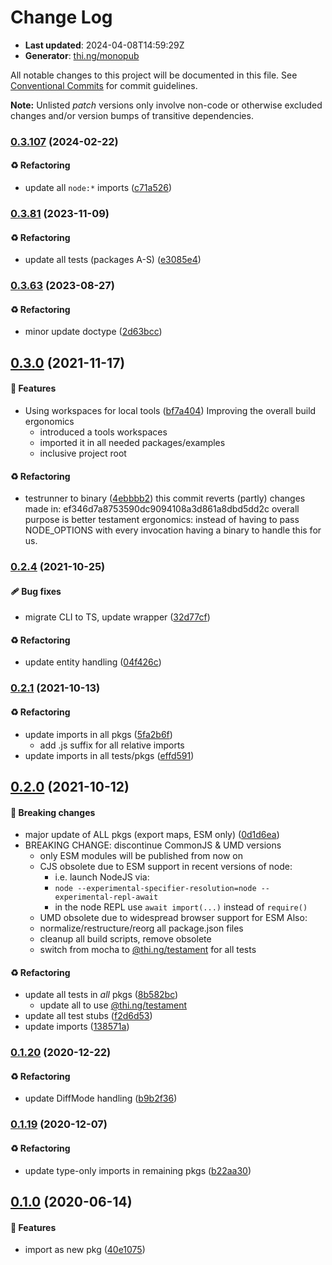 # Change Log

- **Last updated**: 2024-04-08T14:59:29Z
- **Generator**: [thi.ng/monopub](https://thi.ng/monopub)

All notable changes to this project will be documented in this file.
See [Conventional Commits](https://conventionalcommits.org/) for commit guidelines.

**Note:** Unlisted _patch_ versions only involve non-code or otherwise excluded changes
and/or version bumps of transitive dependencies.

### [0.3.107](https://github.com/thi-ng/umbrella/tree/@thi.ng/hdiff@0.3.107) (2024-02-22)

#### ♻️ Refactoring

- update all `node:*` imports ([c71a526](https://github.com/thi-ng/umbrella/commit/c71a526))

### [0.3.81](https://github.com/thi-ng/umbrella/tree/@thi.ng/hdiff@0.3.81) (2023-11-09)

#### ♻️ Refactoring

- update all tests (packages A-S) ([e3085e4](https://github.com/thi-ng/umbrella/commit/e3085e4))

### [0.3.63](https://github.com/thi-ng/umbrella/tree/@thi.ng/hdiff@0.3.63) (2023-08-27)

#### ♻️ Refactoring

- minor update doctype ([2d63bcc](https://github.com/thi-ng/umbrella/commit/2d63bcc))

## [0.3.0](https://github.com/thi-ng/umbrella/tree/@thi.ng/hdiff@0.3.0) (2021-11-17)

#### 🚀 Features

- Using workspaces for local tools ([bf7a404](https://github.com/thi-ng/umbrella/commit/bf7a404))
  Improving the overall build ergonomics
  - introduced a tools workspaces
  - imported it in all needed packages/examples
  - inclusive project root

#### ♻️ Refactoring

- testrunner to binary ([4ebbbb2](https://github.com/thi-ng/umbrella/commit/4ebbbb2))
  this commit reverts (partly) changes made in:
  ef346d7a8753590dc9094108a3d861a8dbd5dd2c
  overall purpose is better testament ergonomics:
  instead of having to pass NODE_OPTIONS with every invocation
  having a binary to handle this for us.

### [0.2.4](https://github.com/thi-ng/umbrella/tree/@thi.ng/hdiff@0.2.4) (2021-10-25)

#### 🩹 Bug fixes

- migrate CLI to TS, update wrapper ([32d77cf](https://github.com/thi-ng/umbrella/commit/32d77cf))

#### ♻️ Refactoring

- update entity handling ([04f426c](https://github.com/thi-ng/umbrella/commit/04f426c))

### [0.2.1](https://github.com/thi-ng/umbrella/tree/@thi.ng/hdiff@0.2.1) (2021-10-13)

#### ♻️ Refactoring

- update imports in all pkgs ([5fa2b6f](https://github.com/thi-ng/umbrella/commit/5fa2b6f))
  - add .js suffix for all relative imports
- update imports in all tests/pkgs ([effd591](https://github.com/thi-ng/umbrella/commit/effd591))

## [0.2.0](https://github.com/thi-ng/umbrella/tree/@thi.ng/hdiff@0.2.0) (2021-10-12)

#### 🛑 Breaking changes

- major update of ALL pkgs (export maps, ESM only) ([0d1d6ea](https://github.com/thi-ng/umbrella/commit/0d1d6ea))
- BREAKING CHANGE: discontinue CommonJS & UMD versions
  - only ESM modules will be published from now on
  - CJS obsolete due to ESM support in recent versions of node:
    - i.e. launch NodeJS via:
    - `node --experimental-specifier-resolution=node --experimental-repl-await`
    - in the node REPL use `await import(...)` instead of `require()`
  - UMD obsolete due to widespread browser support for ESM
  Also:
  - normalize/restructure/reorg all package.json files
  - cleanup all build scripts, remove obsolete
  - switch from mocha to [@thi.ng/testament](https://github.com/thi-ng/umbrella/tree/main/packages/testament) for all tests

#### ♻️ Refactoring

- update all tests in _all_ pkgs ([8b582bc](https://github.com/thi-ng/umbrella/commit/8b582bc))
  - update all to use [@thi.ng/testament](https://github.com/thi-ng/umbrella/tree/main/packages/testament)
- update all test stubs ([f2d6d53](https://github.com/thi-ng/umbrella/commit/f2d6d53))
- update imports ([138571a](https://github.com/thi-ng/umbrella/commit/138571a))

### [0.1.20](https://github.com/thi-ng/umbrella/tree/@thi.ng/hdiff@0.1.20) (2020-12-22)

#### ♻️ Refactoring

- update DiffMode handling ([b9b2f36](https://github.com/thi-ng/umbrella/commit/b9b2f36))

### [0.1.19](https://github.com/thi-ng/umbrella/tree/@thi.ng/hdiff@0.1.19) (2020-12-07)

#### ♻️ Refactoring

- update type-only imports in remaining pkgs ([b22aa30](https://github.com/thi-ng/umbrella/commit/b22aa30))

## [0.1.0](https://github.com/thi-ng/umbrella/tree/@thi.ng/hdiff@0.1.0) (2020-06-14)

#### 🚀 Features

- import as new pkg ([40e1075](https://github.com/thi-ng/umbrella/commit/40e1075))
